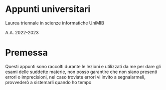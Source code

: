 # Appunti universitari

Laurea triennale in scienze informatiche UniMIB

A.A. 2022-2023

# Premessa

Questi appunti sono raccolti durante le lezioni e utilizzati da me per dare gli esami delle suddette materie, non posso garantire che non siano presenti errori o imprecisioni, nel caso troviate errori vi invito a segnalarmeli, provvederò a sistemarli quando ho tempo
